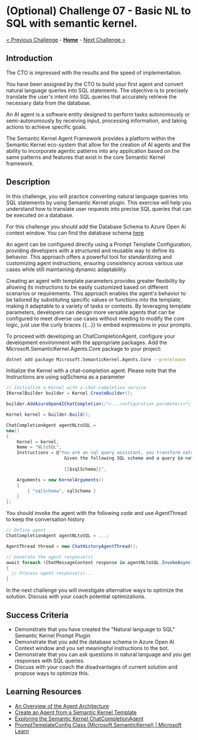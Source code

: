 # (Optional) Challenge 07 - Basic NL to SQL with semantic kernel.

 [< Previous Challenge](./Challenge-06.md) - **[Home](../README.md)** - [Next Challenge >](./Challenge-08.md)
 
## Introduction
The CTO is impressed with the results and the speed of implementation.

You have been assigned by the CTO to build your first agent and convert natural language queries into SQL statements. The objective is to precisely translate the user's intent into SQL queries that accurately retrieve the necessary data from the database.

An AI agent is a software entity designed to perform tasks autonomously or semi-autonomously by receiving input, processing information, and taking actions to achieve specific goals.

The Semantic Kernel Agent Framework provides a platform within the Semantic Kernel eco-system that allow for the creation of AI agents and the ability to incorporate agentic patterns into any application based on the same patterns and features that exist in the core Semantic Kernel framework.

## Description
In this challenge, you will practice converting natural language queries into SQL statements by using Semantic Kernel plugin. This exercise will help you understand how to translate user requests into precise SQL queries that can be executed on a database.

For this challenge you should add the Database Schema to Azure Open Ai context window.  You can find the database schema [here](./Resources/Challenge-07/dbschema.txt)

An agent can be configured directly using a Prompt Template Configuration, providing developers with a structured and reusable way to define its behavior. This approach offers a powerful tool for standardizing and customizing agent instructions, ensuring consistency across various use cases while still maintaining dynamic adaptability.

Creating an agent with template parameters provides greater flexibility by allowing its instructions to be easily customized based on different scenarios or requirements. This approach enables the agent's behavior to be tailored by substituting specific values or functions into the template, making it adaptable to a variety of tasks or contexts. By leveraging template parameters, developers can design more versatile agents that can be configured to meet diverse use cases without needing to modify the core logic, just use the curly braces {{...}} to embed expressions in your prompts.

To proceed with developing an ChatCompletionAgent, configure your development environment with the appropriate packages.
Add the Microsoft.SemanticKernel.Agents.Core package to your project:
``` bash
dotnet add package Microsoft.SemanticKernel.Agents.Core --prerelease
```

Initialize the Kernel with a chat-completion agent. Please note that the Instructions are using sqlSchema as a parameter
``` csharp
// Initialize a Kernel with a chat-completion service
IKernelBuilder builder = Kernel.CreateBuilder();

builder.AddAzureOpenAIChatCompletion(/*<...configuration parameters>*/);

Kernel kernel = builder.Build();

ChatCompletionAgent agentNLtoSQL =
new()
{
    Kernel = kernel,
    Name = "NLtoSQL",
    Instructions = @"You are an sql query assistant, you transform natural language to sql statements. 
                      Given the following SQL schema and a query in natural language, you have to format the query into a single valid SQL statement. 
                      
                      {{$sqlSchema}}",

    Arguments = new KernelArguments()
    {
        { "sqlSchema", sqlSchema }
    }
};
```

You should invoke the agent with the following code and use AgentThread to keep the conversation history
``` csharp
// Define agent
ChatCompletionAgent agentNLtoSQL = ...;

AgentThread thread = new ChatHistoryAgentThread();

// Generate the agent response(s)
await foreach (ChatMessageContent response in agentNLtoSQL.InvokeAsync(new ChatMessageContent(AuthorRole.User, "<user input>"), thread))
{
  // Process agent response(s)...
}
```

In the next challenge you will investigate alternative ways to optimize the solution. Discuss with your coach potential optimizations.

## Success Criteria
- Demonstrate that you have created the "Natural language to SQL" Semantic Kernel Prompt Plugin
- Demonstrate that you add the database schema in Azure Open AI Context window and you set meaningful instructions to the bot.
- Demonstrate that you can ask questions in natural language and you get responses with SQL queries.
- Discuss with your coach the disadvantages of current solution and propose ways to optimize this.

## Learning Resources
- [An Overview of the Agent Architecture](https://learn.microsoft.com/en-us/semantic-kernel/frameworks/agent/agent-architecture?pivots=programming-language-csharp)
- [Create an Agent from a Semantic Kernel Template](https://learn.microsoft.com/en-us/semantic-kernel/frameworks/agent/agent-templates?pivots=programming-language-csharp#agent-definition-from-a-prompt-template)
- [Exploring the Semantic Kernel ChatCompletionAgent](https://learn.microsoft.com/en-us/semantic-kernel/frameworks/agent/chat-completion-agent)
- [PromptTemplateConfig Class (Microsoft.SemanticKernel) | Microsoft Learn](https://learn.microsoft.com/en-us/dotnet/api/microsoft.semantickernel.prompttemplateconfig?view=semantic-kernel-dotnet)
